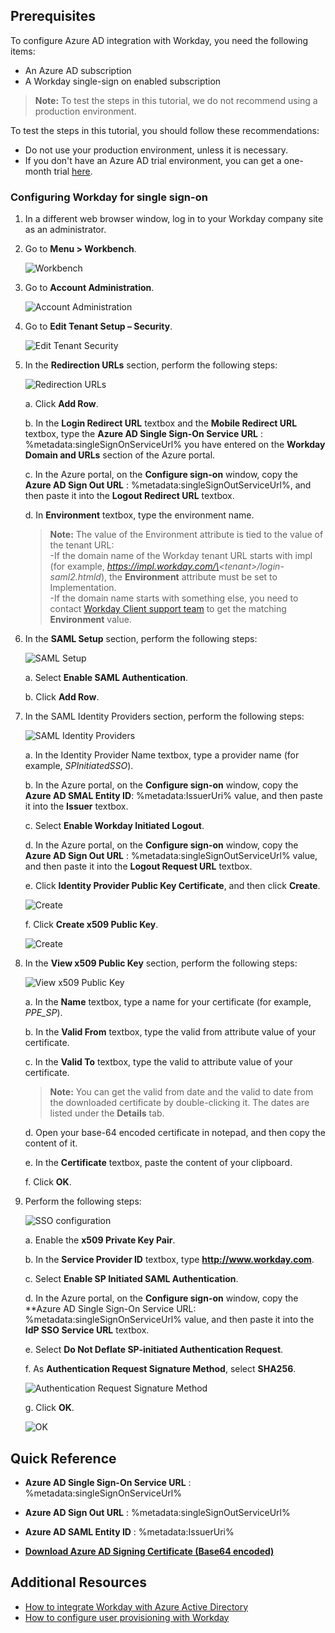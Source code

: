 ## Prerequisites

To configure Azure AD integration with Workday, you need the following items:

- An Azure AD subscription
- A Workday single-sign on enabled subscription

> **Note:**
> To test the steps in this tutorial, we do not recommend using a production environment.

To test the steps in this tutorial, you should follow these recommendations:

- Do not use your production environment, unless it is necessary.
- If you don't have an Azure AD trial environment, you can get a one-month trial [here](https://azure.microsoft.com/pricing/free-trial/).

### Configuring Workday for single sign-on

1. In a different web browser window, log in to your Workday company site as an administrator.

2. Go to **Menu \> Workbench**.
   
    ![Workbench](./media/IC782923.png "Workbench")

3. Go to **Account Administration**.
   
    ![Account Administration](./media/IC782924.png "Account Administration")

4. Go to **Edit Tenant Setup – Security**.
   
    ![Edit Tenant Security](./media/IC782925.png "Edit Tenant Security")

5. In the **Redirection URLs** section, perform the following steps:
   
    ![Redirection URLs](./media/IC7829581.png "Redirection URLs")
   
    a. Click **Add Row**.
   
    b. In the **Login Redirect URL** textbox and the **Mobile Redirect URL** textbox, type the **Azure AD Single Sign-On Service URL** : %metadata:singleSignOnServiceUrl% you have entered on the **Workday Domain and URLs** section of the Azure portal.
   
    c. In the Azure portal, on the **Configure sign-on** window, copy the **Azure AD Sign Out URL** : %metadata:singleSignOutServiceUrl%, and then paste it into the **Logout Redirect URL** textbox.
   
    d.  In **Environment** textbox, type the environment name.  

    >**Note:**
    > The value of the Environment attribute is tied to the value of the tenant URL:  
    >-If the domain name of the Workday tenant URL starts with impl (for example, *https://impl.workday.com/\<tenant\>/login-saml2.htmld*), the **Environment** attribute must be set to Implementation.  
    >-If the domain name starts with something else, you need to contact [Workday Client support team](https://www.workday.com/en-us/partners-services/services/support.html) to get the matching **Environment** value.

6. In the **SAML Setup** section, perform the following steps:
   
    ![SAML Setup](./media/IC782926.png "SAML Setup")
   
    a.  Select **Enable SAML Authentication**.
   
    b.  Click **Add Row**.

7. In the SAML Identity Providers section, perform the following steps:
   
    ![SAML Identity Providers](./media/IC7829271.png "SAML Identity Providers")
   
    a. In the Identity Provider Name textbox, type a provider name (for example, *SPInitiatedSSO*).
   
    b. In the Azure portal, on the **Configure sign-on** window, copy the **Azure AD SMAL Entity ID**: %metadata:IssuerUri% value, and then paste it into the **Issuer** textbox.
   
    c. Select **Enable Workday Initiated Logout**.
   
    d. In the Azure portal, on the **Configure sign-on** window, copy the **Azure AD Sign Out URL** : %metadata:singleSignOutServiceUrl% value, and then paste it into the **Logout Request URL** textbox.

    e. Click **Identity Provider Public Key Certificate**, and then click **Create**. 

    ![Create](./media/IC782928.png "Create")

    f. Click **Create x509 Public Key**. 

    ![Create](./media/IC782929.png "Create")

8. In the **View x509 Public Key** section, perform the following steps: 
   
    ![View x509 Public Key](./media/IC782930.png "View x509 Public Key") 
   
    a. In the **Name** textbox, type a name for your certificate (for example, *PPE\_SP*).
   
    b. In the **Valid From** textbox, type the valid from attribute value of your certificate.
   
    c.  In the **Valid To** textbox, type the valid to attribute value of your certificate.
   
    > **Note:**
    > You can get the valid from date and the valid to date from the downloaded certificate by double-clicking it.  The dates are listed under the **Details** tab.
  
    d.  Open your base-64 encoded certificate in notepad, and then copy the content of it.
   
    e.  In the **Certificate** textbox, paste the content of your clipboard.
   
    f.  Click **OK**.

9. Perform the following steps: 
   
    ![SSO configuration](./media/WorkdaySSOConfiguratio.png "SSO configuration")
   
    a.  Enable the **x509 Private Key Pair**.
   
    b.  In the **Service Provider ID** textbox, type **http://www.workday.com**.
   
    c.  Select **Enable SP Initiated SAML Authentication**.
   
    d.  In the Azure portal, on the **Configure sign-on** window, copy the **Azure AD Single Sign-On Service URL: %metadata:singleSignOnServiceUrl% value, and then paste it into the **IdP SSO Service URL** textbox.
   
    e. Select **Do Not Deflate SP-initiated Authentication Request**.
   
    f. As **Authentication Request Signature Method**, select **SHA256**. 
   
    ![Authentication Request Signature Method](./media/WorkdaySSOConfiguration.png "Authentication Request Signature Method") 
   
    g. Click **OK**. 
   
    ![OK](./media/IC782933.png "OK")

## Quick Reference

* **Azure AD Single Sign-On Service URL** : %metadata:singleSignOnServiceUrl%

* **Azure AD Sign Out URL** : %metadata:singleSignOutServiceUrl%

* **Azure AD SAML Entity ID** : %metadata:IssuerUri%

* **[Download Azure AD Signing Certificate (Base64 encoded)](%metadata:certificateDownloadBase64Url%)**

## Additional Resources

* [How to integrate Workday with Azure Active Directory](active-directory-saas-workday-tutorial.md)
* [How to configure user provisioning with Workday](active-directory-saas-workday-user-provisioning-tutorial.md)
